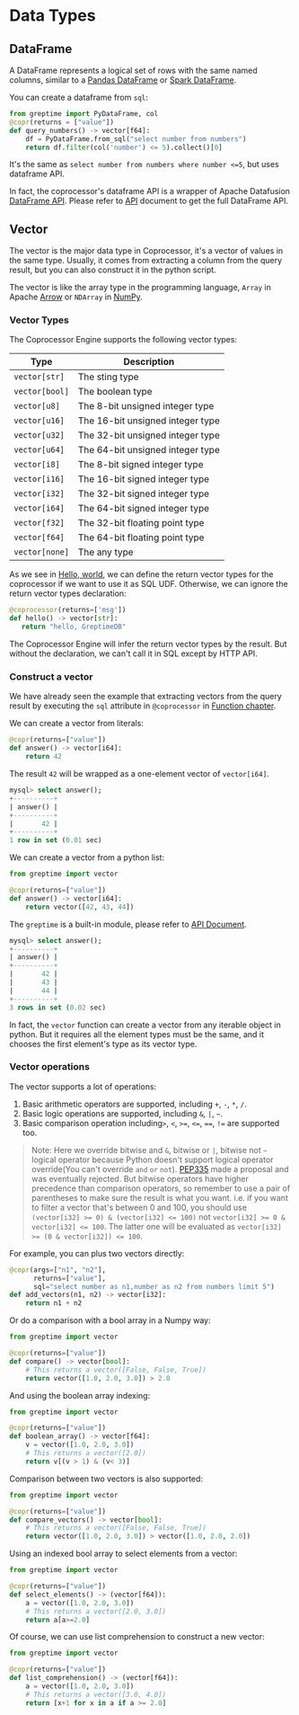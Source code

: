 # Data Types

## DataFrame

A DataFrame represents a logical set of rows with the same named columns,  similar to a [Pandas DataFrame](https://pandas.pydata.org/pandas-docs/stable/reference/api/pandas.DataFrame.html) or [Spark DataFrame](https://spark.apache.org/docs/latest/sql-programming-guide.html).

You can create a dataframe from `sql`:

```python
from greptime import PyDataFrame, col
@copr(returns = ["value"])
def query_numbers() -> vector[f64]:
    df = PyDataFrame.from_sql("select number from numbers")
    return df.filter(col('number') <= 5).collect()[0]
```

It's the same as `select number from numbers where number <=5`, but uses dataframe API.

In fact, the coprocessor's dataframe API is a wrapper of  Apache Datafusion [DataFrame API](https://arrow.apache.org/datafusion/user-guide/dataframe.html). Please refer to [API](api.md) document to get the full DataFrame API.

## Vector

The vector is the major data type in Coprocessor, it's a vector of values in the same type. Usually, it comes from extracting a column from the query result, but you can also construct it in the python script.

The vector is like the array type in the programming language, `Array` in Apache [Arrow](https://arrow.apache.org/) or `NDArray` in [NumPy](https://numpy.org/doc/stable/reference/arrays.html).

### Vector Types
The Coprocessor Engine supports the following vector types:

|  Type | Description  | 
|---|---|
| `vector[str]`  |  The sting  type |
| `vector[bool]` | The boolean type |
|  `vector[u8]`|  The 8-bit unsigned integer type |
|  `vector[u16]` | The 16-bit unsigned integer  type |
|  `vector[u32]`|  The 32-bit unsigned integer type |
|  `vector[u64]` |  The 64-bit unsigned integer type |
|  `vector[i8]` | The 8-bit signed integer type |
|  `vector[i16]` | The 16-bit signed integer type |
|  `vector[i32]` |  The 32-bit signed integer type |
|  `vector[i64]` | The 64-bit signed integer type |
|  `vector[f32]` | The 32-bit floating point type |
|  `vector[f64]` | The 64-bit floating point type |
|  `vector[none]` | The any type  |

As we see in [Hello, world](./getting-started.md#hello-world-example), we can define the return vector types for the coprocessor if we want to use it as SQL UDF. Otherwise, we can ignore the return vector types declaration:

```python
@coprocessor(returns=['msg'])
def hello() -> vector[str]:
   return "hello, GreptimeDB"
```

The Coprocessor Engine will infer the return vector types by the result. But without the declaration, we can't call it in SQL except by HTTP API.

### Construct a vector

We have already seen the example that extracting vectors from the query result by executing the `sql` attribute in `@coprocessor` in [Function chapter](./function.md).

We can create a vector from literals:
```python
@copr(returns=["value"])
def answer() -> vector[i64]:
    return 42
```
The result `42` will be wrapped as a one-element vector of `vector[i64]`.

```sql
mysql> select answer();
+----------+
| answer() |
+----------+
|       42 |
+----------+
1 row in set (0.01 sec)
```

We can create a vector from a python list:
```python
from greptime import vector

@copr(returns=["value"])
def answer() -> vector[i64]:
    return vector([42, 43, 44])
```
The `greptime` is a built-in module, please refer to [API Document](./api.md).

```sql
mysql> select answer();
+----------+
| answer() |
+----------+
|       42 |
|       43 |
|       44 |
+----------+
3 rows in set (0.02 sec)
```

In fact, the `vector` function can create a vector from any iterable object in python. But it requires all the element types must be the same, and it chooses the first element's type as its vector type.

### Vector operations
The vector supports a lot of operations:
1. Basic arithmetic operators are supported, including `+`, `-`, `*`, `/`.
2. Basic logic operations are supported, including `&`, `|`, `~`.
3. Basic comparison operation including`>`, `<`, `>=`, `<=`, `==`, `!=` are supported too.


> Note: Here we override bitwise and `&`, bitwise or `|`, bitwise not `~` logical operator because Python doesn't support logical operator override(You can't override `and` `or` `not`). [PEP335](https://peps.python.org/pep-0335/) made a proposal and was eventually rejected. But bitwise operators have higher precedence than comparison operators, so remember to use a pair of parentheses to make sure the result is what you want.
> i.e. if you want to filter a vector that's between 0 and 100, you should use `(vector[i32] >= 0) & (vector[i32] <= 100)` not `vector[i32] >= 0 & vector[i32] <= 100`. The latter one will be evaluated as `vector[i32] >= (0 & vector[i32]) <= 100`.


For example, you can plus two vectors directly:

```python
@copr(args=["n1", "n2"],
      returns=["value"],
      sql="select number as n1,number as n2 from numbers limit 5")
def add_vectors(n1, n2) -> vector[i32]:
    return n1 + n2
```

Or do a comparison with a bool array in a Numpy way:
```python
from greptime import vector

@copr(returns=["value"])
def compare() -> vector[bool]:
    # This returns a vector([False, False, True])
    return vector([1.0, 2.0, 3.0]) > 2.0
```

And using the boolean array indexing:
```python
from greptime import vector

@copr(returns=["value"])
def boolean_array() -> vector[f64]:
    v = vector([1.0, 2.0, 3.0])
    # This returns a vector([2.0])
    return v[(v > 1) & (v< 3)]
```

Comparison between two vectors is also supported:
```python
from greptime import vector

@copr(returns=["value"])
def compare_vectors() -> vector[bool]:
    # This returns a vector([False, False, True])
    return vector([1.0, 2.0, 3.0]) > vector([1.0, 2.0, 2.0])
```

Using an indexed bool array to select elements from a vector:
```python
from greptime import vector

@copr(returns=["value"])
def select_elements() -> (vector[f64]):
    a = vector([1.0, 2.0, 3.0])
    # This returns a vector([2.0, 3.0])
    return a[a>=2.0]
```

Of course, we can use list comprehension to construct a new vector:
```python
from greptime import vector

@copr(returns=["value"])
def list_comprehension() -> (vector[f64]):
    a = vector([1.0, 2.0, 3.0])
    # This returns a vector([3.0, 4.0])
    return [x+1 for x in a if a >= 2.0]
```